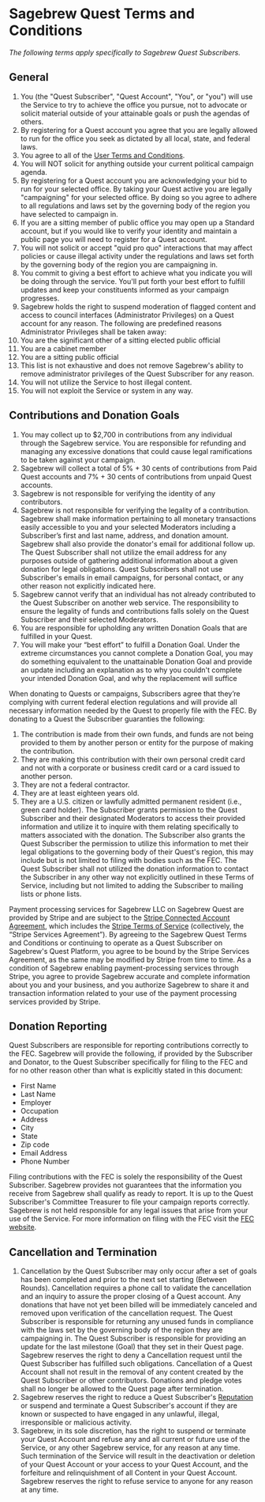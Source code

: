 # Sagebrew Quest Terms and Conditions #
*The following terms apply specifically to Sagebrew Quest Subscribers.*

## General ##
1.	You (the "Quest Subscriber", "Quest Account", "You", or "you") will use the 
Service to try to achieve the office you pursue, not to advocate or solicit
material outside of your attainable goals or push the agendas of others. 
2.	By registering for a Quest account you agree that you are legally allowed 
to run for the office you seek as dictated by all local, state, and federal laws. 
3.	You agree to all of the [User Terms and Conditions][5]. 
4.	You will NOT solicit for anything outside your current political campaign 
agenda.
5.	By registering for a Quest account you are acknowledging your bid to run 
for your selected office. By taking your Quest active you are legally 
"campaigning" for your selected office. By doing so you agree to adhere to 
all regulations and laws set by the governing body of the region you have 
selected to campaign in.
6.	If you are a sitting member of public office you may open up a Standard 
account, but if you would like to verify your identity and maintain a public 
page you will need to register for a Quest account.
7.	You will not solicit or accept "quid pro quo" interactions that may affect 
policies or cause illegal activity under the regulations and laws set forth by 
the governing body of the region you are campaigning in.
8.	You commit to giving a best effort to achieve what you indicate you will be 
doing through the service. You'll put forth your best effort to fulfill updates 
and keep your constituents informed as your campaign progresses.
9.	Sagebrew holds the right to suspend moderation of flagged content and access 
to council interfaces (Administrator Privileges) on a Quest account for any
reason. The following are predefined reasons Administrator Privileges shall be 
taken away: 
1.	You are the significant other of a sitting elected public official
2.	You are a cabinet member
3.	You are a sitting public official
10.	This list is not exhaustive and does not remove Sagebrew's ability to 
remove administrator privileges of the Quest Subscriber for any reason.
11.	You will not utilize the Service to host illegal content.
12.	You will not exploit the Service or system in any way.


## Contributions and Donation Goals ##
1.	You may collect up to $2,700 in contributions from any individual through 
the Sagebrew service. You are responsible for refunding and managing any 
excessive donations that could cause legal ramifications to be taken against 
your campaign. 
2.	Sagebrew will collect a total of 5% + 30 cents of contributions from Paid 
Quest accounts and 7% + 30 cents of contributions from unpaid Quest accounts.
3.	Sagebrew is not responsible for verifying the identity of any contributors.
4.	Sagebrew is not responsible for verifying the legality of a contribution. 
Sagebrew shall make information pertaining to all monetary transactions easily 
accessible to you and your selected Moderators including a Subscriber’s first 
and last name, address, and donation amount. Sagebrew shall also provide the 
donator's email for additional follow up. The Quest Subscriber shall not 
utilize the email address for any purposes outside of gathering additional 
information about a given donation for legal obligations. Quest Subscribers 
shall not use Subscriber's emails in email campaigns, for personal contact, 
or any other reason not explicitly indicated here.
5.	Sagebrew cannot verify that an individual has not already contributed to 
the Quest Subscriber on another web service. The responsibility to ensure the 
legality of funds and contributions falls solely on the Quest Subscriber and 
their selected Moderators. 
6.	You are responsible for upholding any written Donation Goals that are 
fulfilled in your Quest.
7.	You will make your “best effort” to fulfill a Donation Goal. Under the 
extreme circumstances you cannot complete a Donation Goal, you may do 
something equivalent to the unattainable Donation Goal and provide an update 
including an explanation as to why you couldn't complete your intended Donation 
Goal, and why the replacement will suffice

When donating to Quests or campaigns, Subscribers agree that they’re complying 
with current federal election regulations and will provide all necessary 
information needed by the Quest to properly file with the FEC.  By donating 
to a Quest the Subscriber guaranties the following:

1.	The contribution is made from their own funds, and funds are not being 
provided to them by another person or entity for the purpose of making the 
contribution.
2.	They are making this contribution with their own personal credit card and 
not with a corporate or business credit card or a card issued to another person.
3.	They are not a federal contractor.
4.	They are at least eighteen years old.
5.	They are a U.S. citizen or lawfully admitted permanent resident (i.e., 
green card holder).
The Subscriber grants permission to the Quest Subscriber and their designated
Moderators to access their provided information and utilize it to inquire with 
them relating specifically to matters associated with the donation. The 
Subscriber also grants the Quest Subscriber the permission to utilize this 
information to met their legal obligations to the governing body of their 
Quest's region, this may include but is not limited to filing with bodies 
such as the FEC. The Quest Subscriber shall not utilized the donation 
information to contact the Subscriber in any other way not explicitly outlined 
in these Terms of Service, including but not limited to adding the Subscriber 
to mailing lists or phone lists. 
 
Payment processing services for Sagebrew LLC on Sagebrew Quest are provided by 
Stripe and are subject to the [Stripe Connected Account Agreement][1], which 
includes the [Stripe Terms of Service][2] (collectively, the “Stripe Services 
Agreement”). By agreeing to the Sagebrew Quest Terms and Conditions or 
continuing to operate as a Quest Subscriber on Sagebrew's Quest Platform, 
you agree to be bound by the Stripe Services Agreement, as the same may be 
modified by Stripe from time to time. As a condition of Sagebrew enabling
payment-processing services through Stripe, you agree to provide Sagebrew 
accurate and complete information about you and your business, and you 
authorize Sagebrew to share it and transaction information related to your 
use of the payment processing services provided by Stripe.


## Donation Reporting ##
Quest Subscribers are responsible for reporting contributions correctly to the 
FEC. Sagebrew will provide the following, if provided by the Subscriber and 
Donator, to the Quest Subscriber specifically for filing to the FEC and for 
no other reason other than what is explicitly stated in this document:

* First Name
* Last Name
* Employer
* Occupation
* Address
* City
* State
* Zip code
* Email Address
* Phone Number 

Filing contributions with the FEC is solely the responsibility of the Quest 
Subscriber. Sagebrew provides not guarantees that the information you receive 
from Sagebrew shall qualify as ready to report. It is up to the Quest 
Subscriber's Committee Treasurer to file your campaign reports correctly.
Sagebrew is not held responsible for any legal issues that arise from your 
use of the Service.
For more information on filing with the FEC visit the [FEC website][3]. 

## Cancellation and Termination ##
1.	Cancellation by the Quest Subscriber may only occur after a set of goals 
has been completed and prior to the next set starting (Between Rounds). 
Cancellation requires a phone call to validate the cancellation and an inquiry 
to assure the proper closing of a Quest account.  Any donations that have not 
yet been billed will be immediately canceled and removed upon verification of 
the cancellation request. The Quest Subscriber is responsible for returning any 
unused funds in compliance with the laws set by the governing body of the 
region they are campaigning in. The Quest Subscriber is responsible for 
providing an update for the last milestone (Goal) that they set in their 
Quest page. Sagebrew reserves the right to deny a Cancellation request until 
the Quest Subscriber has fulfilled such obligations. Cancellation of a Quest 
Account shall not result in the removal of any content created by the Quest 
Subscriber or other contributors. Donations and pledge votes shall no longer 
be allowed to the Quest page after termination.
2.	Sagebrew reserves the right to reduce a Quest Subscriber's [Reputation][4] or 
suspend and terminate a Quest Subscriber's account if they are known or 
suspected to have engaged in any unlawful, illegal, irresponsible or malicious 
activity.
3.	Sagebrew, in its sole discretion, has the right to suspend or terminate 
your Quest Account and refuse any and all current or future use of the Service, 
or any other Sagebrew service, for any reason at any time. Such termination of 
the Service will result in the deactivation or deletion of your Quest Account 
or your access to your Quest Account, and the forfeiture and relinquishment of 
all Content in your Quest Account. Sagebrew reserves the right to refuse 
service to anyone for any reason at any time.



[1]: https://stripe.com/connect/account-terms
[2]: https://stripe.com/us/terms
[3]: http://www.fec.gov/info/forms.shtml
[4]: /help/reputation/
[5]: /help/terms/